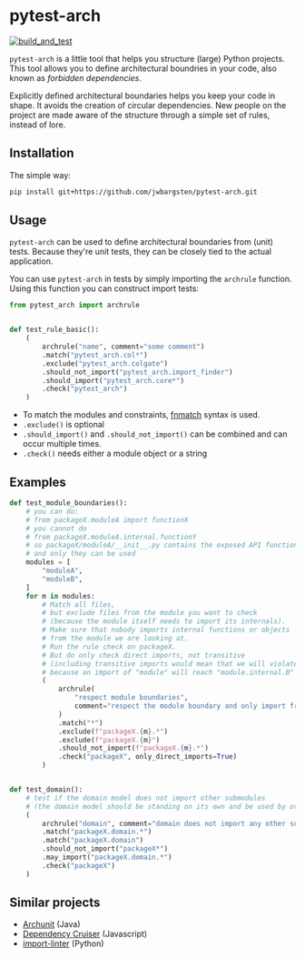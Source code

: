 # pytest-arch

[![build_and_test](https://github.com/jwbargsten/pytest-arch/actions/workflows/tests.yml/badge.svg)](https://github.com/jwbargsten/pytest-arch/actions/workflows/tests.yml)

`pytest-arch` is a little tool that helps you structure (large) Python projects.
This tool allows you to define architectural boundries in your code, also
known as _forbidden dependencies_.

Explicitly defined architectural boundaries helps you keep your code in shape.
It avoids the creation of circular dependencies. New people on the project
are made aware of the structure through a simple set of rules, instead of lore.

## Installation

The simple way:

```sh
pip install git+https://github.com/jwbargsten/pytest-arch.git
```

## Usage

`pytest-arch` can be used to define architectural boundaries from (unit) tests.
Because they're unit tests, they can be closely tied to the actual application. 

You can use `pytest-arch` in tests by simply importing the `archrule` function.
Using this function you can construct import tests:

```python
from pytest_arch import archrule


def test_rule_basic():
    (
        archrule("name", comment="some comment")
        .match("pytest_arch.col*")
        .exclude("pytest_arch.colgate")
        .should_not_import("pytest_arch.import_finder")
        .should_import("pytest_arch.core*")
        .check("pytest_arch")
    )
```

- To match the modules and constraints,
  [fnmatch](https://docs.python.org/3/library/fnmatch.html) syntax is used.
- `.exclude()` is optional
- `.should_import()` and `.should_not_import()` can be combined and can occur multiple
  times.
- `.check()` needs either a module object or a string


## Examples

```python
def test_module_boundaries():
    # you can do:
    # from packageX.moduleA import functionX
    # you cannot do
    # from packageX.moduleA.internal.functionY
    # so packageX/moduleA/__init__.py contains the exposed API functions,
    # and only they can be used
    modules = [
        "moduleA",
        "moduleB",
    ]
    for m in modules:
        # Match all files,
        # but exclude files from the module you want to check
        # (because the module itself needs to import its internals).
        # Make sure that nobody imports internal functions or objects
        # from the module we are looking at.
        # Run the rule check on packageX.
        # But do only check direct imports, not transitive
        # (including transitive imports would mean that we will violate the rule,
        # because an import of "module" will reach "module.internal.B" due to transitiveness)
        (
            archrule(
                "respect module boundaries",
                comment="respect the module boundary and only import from the (sub-)module API",
            )
            .match("*")
            .exclude(f"packageX.{m}.*")
            .exclude(f"packageX.{m}")
            .should_not_import(f"packageX.{m}.*")
            .check("packageX", only_direct_imports=True)
        )


def test_domain():
    # test if the domain model does not import other submodules
    # (the domain model should be standing on its own and be used by other modules)
    (
        archrule("domain", comment="domain does not import any other submodules")
        .match("packageX.domain.*")
        .match("packageX.domain")
        .should_not_import("packageX*")
        .may_import("packageX.domain.*")
        .check("packageX")
    )
```


## Similar projects

* [Archunit](https://www.archunit.org/) (Java)
* [Dependency Cruiser](https://github.com/sverweij/dependency-cruiser) (Javascript)
* [import-linter](https://github.com/seddonym/import-linter) (Python)
